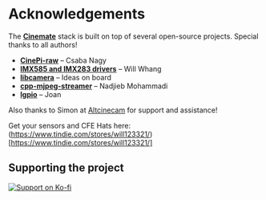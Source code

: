 # Acknowledgements

The [**Cinemate**](https://github.com/Tiramisioux/cinemate) stack is built on top of several open-source projects. Special thanks to all authors!

- [**CinePi-raw**](https://github.com/cinepi/cinepi-raw) – Csaba Nagy
- [**IMX585 and IMX283 drivers**](https://github.com/will127534) – Will Whang
- [**libcamera**](https://libcamera.org) – Ideas on board
- [**cpp-mjpeg-streamer**](https://github.com/nadjieb/cpp-mjpeg-streamer) – Nadjieb Mohammadi
- [**lgpio**](https://github.com/joan2937/lg) – Joan

Also thanks to Simon at [Altcinecam](https://altcinecam.com) for support and assistance!

Get your sensors and CFE Hats here: (https://www.tindie.com/stores/will123321/)[https://www.tindie.com/stores/will123321/]

## Supporting the project

<div id="ko-fi-container">
  <noscript>
    <a href="https://ko-fi.com/G2G21IM9RO" target="_blank">
      <img src="https://ko-fi.com/img/githubbutton_sm.svg" alt="Support on Ko-fi" />
    </a>
  </noscript>
</div>
